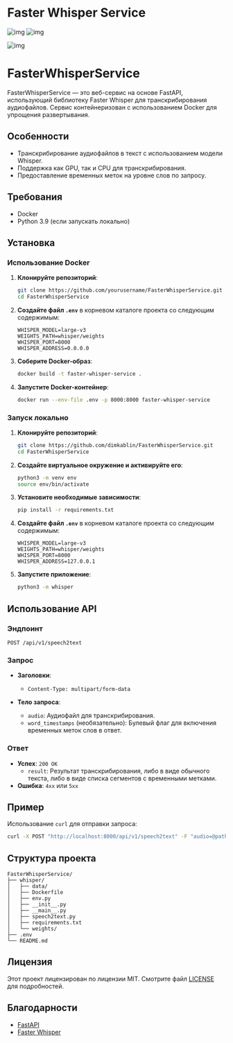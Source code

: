 # Faster Whisper Service
![img](
    https://img.shields.io/badge/12.0_|_12.1_|_12.2-black?style=flat&logo=nvidia&label=CUDA
) ![img](
    https://img.shields.io/badge/3.10_|_3.11_|_3.12-black?style=flat&logo=python&label=python
) 

![img](
https://img.shields.io/badge/Apache_2.0-orange?style=flat&label=license
)


# FasterWhisperService

FasterWhisperService — это веб-сервис на основе FastAPI, использующий библиотеку Faster Whisper для транскрибирования аудиофайлов. Сервис контейнеризован с использованием Docker для упрощения развертывания.

## Особенности

- Транскрибирование аудиофайлов в текст с использованием модели Whisper.
- Поддержка как GPU, так и CPU для транскрибирования.
- Предоставление временных меток на уровне слов по запросу.

## Требования

- Docker
- Python 3.9 (если запускать локально)

## Установка

### Использование Docker

1. **Клонируйте репозиторий**:
    ```sh
    git clone https://github.com/yourusername/FasterWhisperService.git
    cd FasterWhisperService
    ```

2. **Создайте файл `.env`** в корневом каталоге проекта со следующим содержимым:
    ```env
    WHISPER_MODEL=large-v3
    WEIGHTS_PATH=whisper/weights
    WHISPER_PORT=8000
    WHISPER_ADDRESS=0.0.0.0
    ```

3. **Соберите Docker-образ**:
    ```sh
    docker build -t faster-whisper-service .
    ```

4. **Запустите Docker-контейнер**:
    ```sh
    docker run --env-file .env -p 8000:8000 faster-whisper-service
    ```

### Запуск локально

1. **Клонируйте репозиторий**:
    ```sh
    git clone https://github.com/dimkablin/FasterWhisperService.git
    cd FasterWhisperService
    ```

2. **Создайте виртуальное окружение и активируйте его**:
    ```sh
    python3 -m venv env
    source env/bin/activate
    ```

3. **Установите необходимые зависимости**:
    ```sh
    pip install -r requirements.txt
    ```

4. **Создайте файл `.env`** в корневом каталоге проекта со следующим содержимым:
    ```env
    WHISPER_MODEL=large-v3
    WEIGHTS_PATH=whisper/weights
    WHISPER_PORT=8000
    WHISPER_ADDRESS=127.0.0.1
    ```

5. **Запустите приложение**:
    ```sh
    python3 -m whisper
    ```

## Использование API

### Эндпоинт

`POST /api/v1/speech2text`

### Запрос

- **Заголовки**:
    - `Content-Type: multipart/form-data`

- **Тело запроса**:
    - `audio`: Аудиофайл для транскрибирования.
    - `word_timestamps` (необязательно): Булевый флаг для включения временных меток слов в ответ.

### Ответ

- **Успех**: `200 OK`
    - `result`: Результат транскрибирования, либо в виде обычного текста, либо в виде списка сегментов с временными метками.
- **Ошибка**: `4xx` или `5xx`

## Пример

Использование `curl` для отправки запроса:

```sh
curl -X POST "http://localhost:8000/api/v1/speech2text" -F "audio=@path_to_audio_file" -F "word_timestamps=true"
```

## Структура проекта

```
FasterWhisperService/
├── whisper/
│   ├── data/
│   ├── Dockerfile
│   ├── env.py
│   ├── __init__.py
│   ├── __main__.py
│   ├── speech2text.py
│   ├── requirements.txt
│   └── weights/
├── .env
└── README.md
```

## Лицензия

Этот проект лицензирован по лицензии MIT. Смотрите файл [LICENSE](LICENSE) для подробностей.

## Благодарности

- [FastAPI](https://fastapi.tiangolo.com/)
- [Faster Whisper](https://github.com/openai/whisper)
